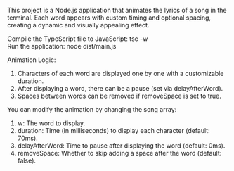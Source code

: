 This project is a Node.js application that animates the lyrics of a song in the terminal. Each word appears with custom timing and optional spacing, creating a dynamic and visually appealing effect.  

Compile the TypeScript file to JavaScript: tsc -w  
Run the application: node dist/main.js  

Animation Logic:  
1. Characters of each word are displayed one by one with a customizable duration.  
2. After displaying a word, there can be a pause (set via delayAfterWord).  
3. Spaces between words can be removed if removeSpace is set to true.  

You can modify the animation by changing the song array:  
1. w: The word to display.  
2. duration: Time (in milliseconds) to display each character (default: 70ms).  
3. delayAfterWord: Time to pause after displaying the word (default: 0ms).  
4. removeSpace: Whether to skip adding a space after the word (default: false).  